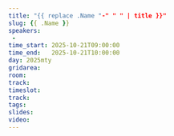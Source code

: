 ```yaml
---
title: "{{ replace .Name "-" " " | title }}"
slug: {{ .Name }}
speakers:
 - 
time_start: 2025-10-21T09:00:00
time_end:   2025-10-21T10:00:00
day: 2025mty
gridarea: 
room: 
track: 
timeslot: 
track: 
tags:
slides: 
video: 
---
```



